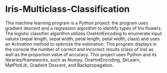 # Iris-Multiclass-Classification
This machine learning program is a Python project: the program uses gradient descent and a regression algorithm to identify types of Iris flowers. The logistic classifier algorithm utilizes OneHotEncoding to enumerate input values (sepal length, sepal width, petal length, petal width, class) and uses an Activation method to optimize the estimation. This program displays in the console the number of correct and incorrect results (class of iris) as well as the proportion value of accuracy. This project uses Python and its libraries/frameworks, such as Numpy, OneHotEncoding, SkLearn, MatPlotLib, Gradient Descent, and Backpropagation.
